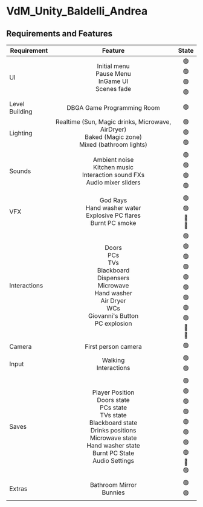 # VdM_Unity_Baldelli_Andrea

## Requirements and Features

| Requirement | Feature | State |
|---------------|:-----:|:-----:|
|UI|Initial menu<br>Pause Menu<br>InGame UI<br>Scenes fade|🟢<br>🟢<br>🟢<br>🟢|
|Level Building|DBGA Game Programming Room|🟢|
|Lighting|Realtime (Sun, Magic drinks, Microwave, AirDryer)<br>Baked (Magic zone)<br>Mixed (bathroom lights)|🟢<br>🟢<br>🟢|
|Sounds|Ambient noise<br>Kitchen music<br>Interaction sound FXs<br>Audio mixer sliders|🟢<br>🟢<br>🟢<br>🟢|
|VFX|God Rays<br>Hand washer water<br>Explosive PC flares<br>Burnt PC smoke|🟢<br>🟢<br>🔴<br>🔴|
|Interactions|Doors<br>PCs<br>TVs<br>Blackboard<br>Dispensers<br>Microwave<br>Hand washer<br>Air Dryer<br>WCs<br>Giovanni's Button<br>PC explosion|🟢<br>🟢<br>🟢<br>🟢<br>🟢<br>🟢<br>🟢<br>🟢<br>🟢<br>🔴<br>🔴|
|Camera|First person camera|🟢|
|Input|Walking<br>Interactions|🟢<br>🟢|
|Saves|Player Position<br>Doors state<br>PCs state<br>TVs state<br>Blackboard state<br>Drinks positions<br>Microwave state<br>Hand washer state<br>Burnt PC State<br>Audio Settings|🟢<br>🟢<br>🟢<br>🟢<br>🟢<br>🟢<br>🟢<br>🟢<br>🔴<br>🟢|
|Extras|Bathroom Mirror<br>Bunnies|🟢<br>🟢|
